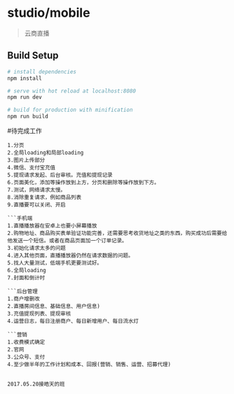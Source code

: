 # studio/mobile

> 云商直播

## Build Setup

``` bash
# install dependencies
npm install

# serve with hot reload at localhost:8080
npm run dev

# build for production with minification
npm run build
```


#待完成工作

```商户端
1.分页
2.全局loading和局部loading
3.图片上传部分
4.微信、支付宝充值
5.提现请求发起、后台审核。充值和提现记录
6.页面美化，添加等操作放到上方，分页和删除等操作放到下方。
7.测试，网络请求太慢。
8.消除重复请求，例如商品列表
9.直播要可以关闭、开启

```手机端
1.直播播放器在安卓上也要小屏幕播放
2.购物地址、商品购买表单验证功能完善，还需要思考收货地址之类的东西，购买成功后需要给他发送一个短信。或者在商品页面加一个订单记录。
3.初始化请求太多的问题
4.进入其他页面，直播播放器仍然在请求数据的问题。
5.找人大量测试，低端手机更要测试好。
6.全局loading
7.封面和倒计时

```后台管理
1.商户增删改
2.直播房间信息、基础信息、用户信息)
3.充值提现列表、提现审核
4.运营日志，每日注册商户、每日新增用户、每日流水灯

```营销
1.收费模式确定
2.官网
3.公众号、支付
4.至少做半年的工作计划和成本、回报(营销、销售、运营、招募代理)


2017.05.20接皓天的班



